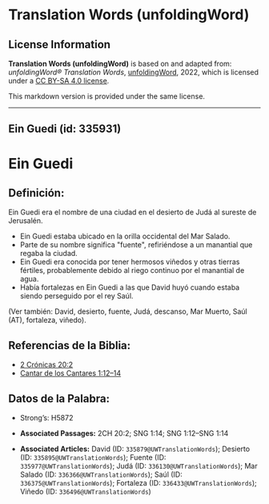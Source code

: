 # Translation Words (unfoldingWord)

## License Information

**Translation Words (unfoldingWord)** is based on and adapted from: _unfoldingWord® Translation Words_, [unfoldingWord](https://unfoldingword.org/utw), 2022, which is licensed under a [CC BY-SA 4.0 license](https://creativecommons.org/licenses/by-sa/4.0/legalcode.en).

This markdown version is provided under the same license.



--------------------------------

## Ein Guedi (id: 335931)

Ein Guedi
=========

Definición:
-----------

Ein Guedi era el nombre de una ciudad en el desierto de Judá al sureste de Jerusalén.

* Ein Guedi estaba ubicado en la orilla occidental del Mar Salado.
* Parte de su nombre significa "fuente", refiriéndose a un manantial que regaba la ciudad.
* Ein Guedi era conocida por tener hermosos viñedos y otras tierras fértiles, probablemente debido al riego continuo por el manantial de agua.
* Había fortalezas en Ein Guedi a las que David huyó cuando estaba siendo perseguido por el rey Saúl.

(Ver también: David, desierto, fuente, Judá, descanso, Mar Muerto, Saúl (AT), fortaleza, viñedo).

Referencias de la Biblia:
-------------------------

* [2 Crónicas 20:2](https://ref.ly/2Chr20:2)
* [Cantar de los Cantares 1:12–14](https://ref.ly/Song1:12-Song1:14)

Datos de la Palabra:
--------------------

* Strong’s: H5872

* **Associated Passages:** 2CH 20:2; SNG 1:14; SNG 1:12–SNG 1:14
* **Associated Articles:** David (ID: `335879@UWTranslationWords`); Desierto (ID: `335895@UWTranslationWords`); Fuente (ID: `335977@UWTranslationWords`); Judá (ID: `336130@UWTranslationWords`); Mar Salado (ID: `336366@UWTranslationWords`); Saúl (ID: `336375@UWTranslationWords`); Fortaleza (ID: `336433@UWTranslationWords`); Viñedo (ID: `336496@UWTranslationWords`)

